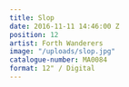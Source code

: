 ```yaml
---
title: Slop
date: 2016-11-11 14:46:00 Z
position: 12
artist: Forth Wanderers
image: "/uploads/slop.jpg"
catalogue-number: MA0084
format: 12" / Digital
---
```


